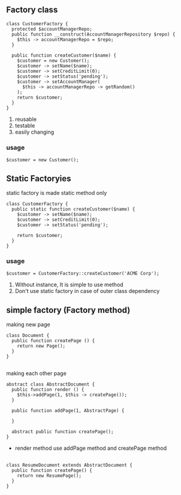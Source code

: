 ## Factory class
```
class CustomerFactory {
  protected $accountManagerRepo;
  public function __construct(AccountManagerRepository $repo) {
    $this -> accountManagerRepo = $repo;
  }

  public function createCustomer($name) {
    $customer = new Customer();
    $customer -> setName($name);
    $customer -> setCreditLimit(0);
    $customer -> setStatus('pending');
    $customer -> setAccountManager(
      $this -> accountManagerRepo -> getRandom()
    );
    return $customer;
  }
}
```
1. reusable
2. testable
3. easily changing

### usage
```
$customer = new Customer();
```

## Static Factoryies
static factory is made static method only
```
class CustomerFactory {
  public static function createCustomer($name) {
    $customer -> setName($name);
    $customer -> setCreditLimit(0);
    $customer -> setStatus('pending');

    return $customer;
  }
}
```

### usage
```
$customer = CustomerFactory::createCustomer('ACME Corp');
```
1. Without instance, It is simple to use method
2. Don't use static factory in case of outer class dependency

## simple factory (Factory method)
making new page
```
class Document {
  public function createPage () {
    return new Page();
  }
}
```

##
making each other page
```
abstract class AbstractDocument {
  public function render () {
    $this->addPage(1, $this -> createPage());
  }

  public function addPage(1, AbstractPage) {

  }

  abstract public function createPage();
}
```
- render method use addPage method and createPage method

##

```
class ResumeDocument extends AbstractDocument {
  public function createPage() {
    return new ResumePage();
  }
}
```
